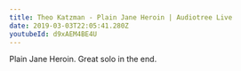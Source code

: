 ```yaml
---
title: Theo Katzman - Plain Jane Heroin | Audiotree Live
date: 2019-03-03T22:05:41.280Z
youtubeId: d9xAEM4BE4U
---
```

Plain Jane Heroin. Great solo in the end.
